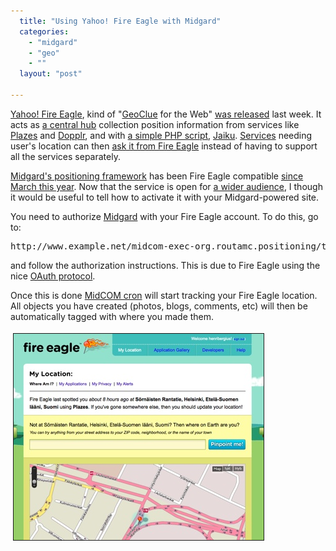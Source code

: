 ```yaml
---
  title: "Using Yahoo! Fire Eagle with Midgard"
  categories: 
    - "midgard"
    - "geo"
    - ""
  layout: "post"

---
```

<p>
<a href="http://fireeagle.yahoo.net/">Yahoo! Fire Eagle</a>, kind of "<a href="http://geoclue.freedesktop.org/">GeoClue</a> for the Web" <a href="http://feblog.yahoo.net/2008/08/14/fire-eagle-is-open/">was released</a> last week. It acts as <a href="http://arstechnica.com/news.ars/post/20080820-fireeagle-ignites-geo-aware-applications.html">a central hub</a> collection position information from services like <a href="http://plazes.com/">Plazes</a> and <a href="http://www.dopplr.com/">Dopplr</a>, and with <a href="http://bergie.iki.fi/blog/yahoo-fire_eagle_knows_where_my_phone_moves/">a simple PHP script</a>, <a href="http://jaiku.com/">Jaiku</a>. <a href="http://fireeagle.yahoo.net/gallery">Services</a> needing user's location can then <a href="http://fireeagle.yahoo.net/developer">ask it from Fire Eagle</a> instead of having to support all the services separately.
</p><p>
<a href="http://bergie.iki.fi/blog/the-midgard-position/">Midgard's positioning framework</a> has been Fire Eagle compatible <a href="http://bergie.iki.fi/blog/yahoo-fire_eagle_knows_where_my_phone_moves/">since March this year</a>. Now that the service is open for <a href="http://vilunki.wordpress.com/2008/03/10/youre-invited-to-read-this-blog-post-beta/">a wider audience</a>, I though it would be useful to tell how to activate it with your Midgard-powered site.
</p><p>
You need to authorize <a href="http://www.midgard-project.org/">Midgard</a> with your Fire Eagle account. To do this, go to:
</p><pre>
http://www.example.net/midcom-exec-org.routamc.positioning/test-fireeagle.php
</pre><p>
and follow the authorization instructions. This is due to Fire Eagle using the nice <a href="http://en.wikipedia.org/wiki/OAuth">OAuth protocol</a>.
</p><p>
Once this is done <a href="http://midgardwiki.contentcontrol-berlin.de/index.php/Midcom.services.cron">MidCOM cron</a> will start tracking your Fire Eagle location. All objects you have created (photos, blogs, comments, etc) will then be automatically tagged with where you made them.
</p><p>
<a href="/files/yahoo-fireeagle-20080820.png"><img src="/files/yahoo-fireeagle-20080820-tm.jpg" height="330" width="400" border="1" hspace="4" vspace="4" alt="Yahoo! Fire Eagle" title="Yahoo! Fire Eagle" /></a>
</p>